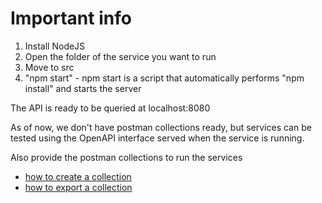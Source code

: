 # Important info

1. Install NodeJS
2. Open the folder of the service you want to run
3. Move to src
4. "npm start" - npm start is a script that automatically performs "npm install" and starts the server

The API is ready to be queried at localhost:8080

As of now, we don't have postman collections ready, but services can be tested using the OpenAPI interface served when the service is running.

Also provide the postman collections to run the services

- [how to create a collection](https://learning.postman.com/docs/getting-started/creating-the-first-collection/)
- [how to export a collection](https://learning.postman.com/docs/getting-started/importing-and-exporting-data/#exporting-collections)
